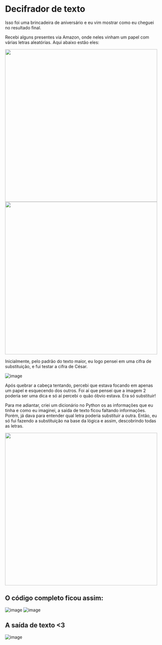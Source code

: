 # Decifrador de texto

Isso foi uma brincadeira de aniversário e eu vim mostrar como eu cheguei no resultado final.

Recebi alguns presentes via Amazon, onde neles vinham um papel com várias letras aleatórias.
Aqui abaixo estão eles:

<img src="https://github.com/user-attachments/assets/4e8162e2-7993-47f8-b4ab-982d7d15567c" height="500">
<img src="https://github.com/user-attachments/assets/68faa4f2-b40f-4e0f-b1cd-e0236e176362" height="500">

Inicialmente, pelo padrão do texto maior, eu logo pensei em uma cifra de substituição, e fui testar a cifra de César.

![image](https://github.com/user-attachments/assets/5b72fa6a-9303-4b7f-88a1-e4fd4b91da40)

Após quebrar a cabeça tentando, percebi que estava focando em apenas um papel e esquecendo dos outros. Foi aí que pensei que a imagem 2 poderia ser uma dica e só aí percebi o quão óbvio estava. Era só substituir!

Para me adiantar, criei um dicionário no Python os as informações que eu tinha e como eu imaginei, a saída de texto ficou faltando informações. Porém, já dava para entender qual letra poderia substituir a outra. 
Então, eu só fui fazendo a substituição na base da lógica e assim, descobrindo todas as letras.

<img src="https://github.com/user-attachments/assets/b713b3e3-ee1d-49fa-a00d-58c5ca2fdbd0" height="500">

## O código completo ficou assim:

![image](https://github.com/user-attachments/assets/532993fd-f0ad-4ff4-9f94-9829f1cd7c1f)
![image](https://github.com/user-attachments/assets/2c4afb02-6209-4eb0-b5b5-d5598fe9d352)

## A saída de texto <3

![image](https://github.com/user-attachments/assets/e651880d-2b25-4f41-a85f-ee606d4ba177)
